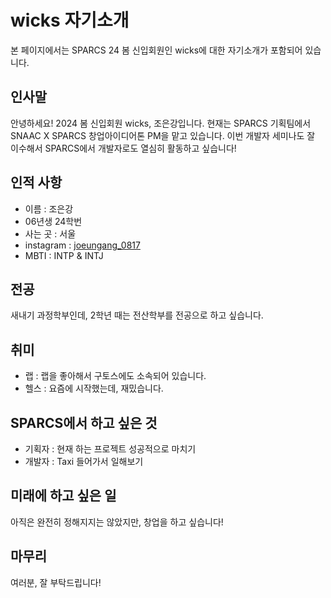 # wicks 자기소개
본 페이지에서는 SPARCS 24 봄 신입회원인 wicks에 대한 자기소개가 포함되어 있습니다.

## 인사말
안녕하세요! 2024 봄 신입회원 wicks, 조은강입니다. 
현재는 SPARCS 기획팀에서 SNAAC X SPARCS 창업아이디어톤 PM을 맡고 있습니다. 이번 개발자 세미나도 잘 이수해서 SPARCS에서 개발자로도 열심히 활동하고 싶습니다!

## 인적 사항
+ 이름 : 조은강
+ 06년생 24학번
+ 사는 곳 : 서울
+ instagram : [joeungang_0817](https://www.instagram.com/joeungang_0817/)
+ MBTI : INTP & INTJ

## 전공
새내기 과정학부인데, 2학년 때는 전산학부를 전공으로 하고 싶습니다.

## 취미
+ 랩 : 랩을 좋아해서 구토스에도 소속되어 있습니다.
+ 헬스 : 요즘에 시작했는데, 재밌습니다.

## SPARCS에서 하고 싶은 것
+ 기획자 : 현재 하는 프로젝트 성공적으로 마치기
+ 개발자 : Taxi 들어가서 일해보기

## 미래에 하고 싶은 일
아직은 완전히 정해지지는 않았지만, 창업을 하고 싶습니다!

## 마무리
여러분, 잘 부탁드립니다!


